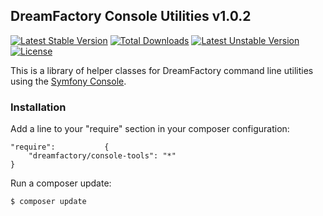 ## DreamFactory Console Utilities v1.0.2

[![Latest Stable Version](https://poser.pugx.org/dreamfactory/console-tools/v/stable.svg)](https://packagist.org/packages/dreamfactory/console-tools) [![Total Downloads](https://poser.pugx.org/dreamfactory/console-tools/downloads.svg)](https://packagist.org/packages/dreamfactory/console-tools) [![Latest Unstable Version](https://poser.pugx.org/dreamfactory/console-tools/v/unstable.svg)](https://packagist.org/packages/dreamfactory/console-tools) [![License](https://poser.pugx.org/dreamfactory/console-tools/license.svg)](https://packagist.org/packages/dreamfactory/console-tools)

This is a library of helper classes for DreamFactory command line utilities using the [Symfony Console](https://github.com/symfony/console).

### Installation

Add a line to your "require" section in your composer configuration:

	"require":           {
		"dreamfactory/console-tools": "*"
	}

Run a composer update:

    $ composer update


